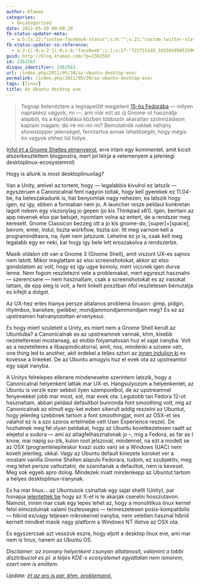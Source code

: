 ```yaml
---
author: KTamas
categories:
  - Uncategorized
date: 2011-05-30 09:09:28
fb-status-updater-meta:
  - a:5:{s:22:"custom-facebook-status";s:0:"";s:21:"custom-twitter-status";s:0:"";s:7:"fb-push";s:1:"1";s:7:"tw-push";s:1:"1";s:4:"push";s:1:"1";}
fb-status-updater-sn-reference:
  - a:2:{i:0;a:2:{i:0;s:8:"facebook";i:1;s:27:"722715145_10150195651590146";}i:1;a:2:{i:0;s:7:"twitter";i:1;s:17:"75096491877859328";}}
guid: http://blog.ktamas.com/?p=2362563
id: 2362563
disqus_identifier: 2362563
url: /index.php/2011/05/30/az-ubuntu-desktop-eve/
permalink: /index.php/2011/05/30/az-ubuntu-desktop-eve/
tags: [linux]
title: Az Ubuntu desktop eve
---
```


> Tegnap belenéztem a tegnapelőtt megjelent [15-ös Fedorába](http://fedoraproject.org/hu/get-fedora) — milyen naprakész vagyok, mi —, ami már ezt az új Gnome-ot használja alapból, és a kipróbálása közben többször akaratlan szolmizáláson kaptam magam: dó-ré-mi-mi-mi? Bemutatnék nektek néhány showstopper jelenséget, fenntartva annak lehetőségét, hogy mégis én vagyok ehhez túl hülye.

([nfol irt a Gnome Shelles elmenyeirol](http://nfol.hu/post/1477/gnome-in-the-shell/), erre irtam egy kommentet, amit kicsit atszerkesztettem blogpostra, mert jol leirja a velemenyem a jelenlegi desktoplinux-ecosystemrol)

Hogy is allunk is most desktoplinuxilag?

Van a Unity, amivel az tortent, hogy &#8212; legalabbis kivulrol ez latszik &#8212; egyszeruen a Canonicalnal fent nagyon toltak, hogy kell gyerekek ez 11.04-be, ha beleszakadunk is, hat benyomtak nagy nehezen, es latszik hogy igen, ez igy, ebben a formaban nem jo. A launcher resze peldaul konkretan lagolt nekem egy viszonylag jo gepen (jo kis Thinkpad x61). Igen, beirtam az app nevenek elso par betujet, nyomtam volna az entert, de a rendszer meg keresett. Gnome Classicon bezzeg ott a jo kis gnome-do, [super]+[space], beirom, enter, indul, tiszta workflow, tiszta sor. Itt meg varnom kell a programinditasra, na, ilyet nem jatszunk. Lehetne ez jo is, csak kell meg legalabb egy ev neki, kar hogy igy bele lett eroszakolva a rendszerbe.

Masik oldalon ott van a Gnome 3 (Gnome Shell), amit viszont UX-es sajnos nem latott. Mikor meglattam az elso screenshotokat, akkor az elso gondolatom az volt, hogy ez igy ugye komoly, mert viccnek igen durva lenne. Nem fogom reszletezni vele a problemakat, mert egyreszt hasznalni &#8212; szerencsere &#8212; nem hasznaltam, csak a screenshotokat es az irasokat lattam, de epp eleg is volt, a fent linkelt posztban nfol reszletesen bemutatja es kifejti a dolgot.

Az UX-hez ertes hianya persze altalanos problema linuxon: gimp, pidgin, rhytmbox, banshee, gwibber, mondjammondjammondjam meg? Es ez az upstreamen hatvanyozottan ervenyesul.

Es hogy miert szuletett a Unity, es miert nem a Gnome Shell kerult az Ubuntuba? a Canonicalnak es az upstreamnek vannak, khm, kisebb nezetelteresei mostansag, az elobbi folyamatosan huz el sajat iranyba. Volt az a nezetelteres a libappindicatorral, amit, nos, mindenki a szivere vett, one thing led to another, akit erdekel a teljes sztori az [innen induljon ki](http://blogs.gnome.org/bolsh/2011/03/07/has-gnome-rejected-canonical-help/) es kovesse a linkeket. De az Ubuntu amugyis huz el evek ota az upstreamtol egy sajat iranyba.

A Unitys felrelepes ellenere mindenesetre szerintem latszik, hogy a Canonicalnal helyenkent lattak mar UX-et. Hangsulyozom a helyenkentet, az Ubuntu is verzik ezer sebbol ilyen szempontbol, de az upstreamnel fenyevekkel jobb mar most, sot, mar evek ota. Legutobb tan Fedora 12-ot hasznaltam, abban peldaul defaultbol bunronda font smoothing volt, mig az Canonicalnak az elmult egy-ket evben sikerult addig reszelni az Ubuntut, hogy jelenleg szebbnek tartom a font smoothingjat, mint az OSX-et (es valahol ez is a szo szoros ertelmebe vett User Experience resze). De hozhatnek meg fel olyan peldakat, hogy az Ubuntu kovetkezetesen raallt az elejetol a sudora &#8212; ami az atlagfelhasznalonak jo &#8211;, mig a Fedora, as far as I know, mai napig su-zik, kulon root jelszoval, mindennel, na ezt a modelt se az OSX (programtelepiteskor kvazi sudo van) se a Windows (UAC) nem koveti jelenleg, okkal. Vagy az Ubuntu default kinezete koroket ver a mostani vanilla Gnome Shellen alapulo Fedorara, tudom, ez szubjektiv, meg meg lehet persze valtoztatni, de szamitanak a defaultok, nem is keveset. Meg sok egyeb apro dolog. Mindezek miatt mindenkepp az Ubuntut tartom a helyes desktoplinux-iranynak.

Es ha mar linux&#8230; az Ubuntusok csinaltak egy sajat shellt (Unity), par honapja [jelentettek be](http://www.markshuttleworth.com/archives/551) hogy az X-et is le akarjak cserelni hosszutavon. Namost, innen mar csak egy lepes lehet az, hogy a monolitikus linux kernel felol elmozdulnak valami tisztesseges &#8212; termeszetesen posix-kompatibilis &#8212; hibrid es/vagy teljesen mikrokernel iranyba, nem veletlen hasznal hibrid kernelt mindket masik nagy platform a Windows NT illetve az OSX ota.

Es egyszercsak azt vesszuk eszre, hogy eljott a desktop linux eve, ami mar nem is linux, hanem az Ubuntu OS. </csillogoszem>

_Disclaimer: az iromany helyenkent csunyan altalanosit, valamint a tobbi disztribuciot es pl. a teljes KDE-s ecosystemet egyaltalan nem ismerem, ezert nem is emlitem._

_Update: [irt az ars is par, khm, problemarol.](http://blog.ktamas.com/index.php/2011/06/01/addendum-a-desktoplinuxos-temahoz/)_
